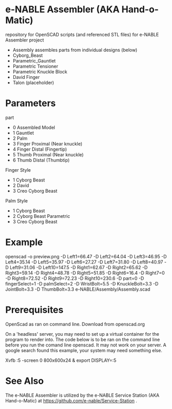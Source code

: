 e-NABLE Assembler (AKA Hand-o-Matic)
=======

repository for OpenSCAD scripts (and referenced STL files) for e-NABLE Assembler project

- Assembly assembles parts from individual designs (below)
- Cyborg_Beast
- Parametric_Gauntlet
- Parametric Tensioner
- Parametric Knuckle Block
- David Finger
- Talon (placeholder)

Parameters
========
part
- 0 Assembled Model
- 1 Gauntlet
- 2 Palm
- 3 Finger Proximal (Near knuckle)
- 4 Finger Distal (Fingertip)
- 5 Thumb Proximal (Near knuckle)
- 6 Thumb Distal (Thumbtip)

Finger Style
- 1 Cyborg Beast
- 2 David
- 3 Creo Cyborg Beast

Palm Style
- 1 Cyborg Beast
- 2 Cyborg Beast Parametric
- 3 Creo Cyborg Beast

Example
======
openscad -o preview.png -D Left1=66.47 -D Left2=64.04 -D  Left3=46.95 -D  Left4=35.14 -D  Left5=35.97 -D  Left6=27.27 -D  Left7=31.80 -D  Left8=40.97 -D  Left9=31.06 -D  Left10=147.5 -D Right1=62.67 -D Right2=65.62 -D  Right3=59.14 -D  Right4=48.78 -D  Right5=51.85 -D  Right6=16.4 -D  Right7=0 -D  Right8=72.52 -D  Right9=72.23 -D  Right10=230.6  -D part=0 -D fingerSelect=1 -D palmSelect=2 -D WristBolt=5.5 -D KnuckleBolt=3.3 -D JointBolt=3.3 -D ThumbBolt=3.3   e-NABLE/Assembly/Assembly.scad

Prerequisites
=========
OpenScad as ran on command line. Download from openscad.org

On a 'headless' server, you may need to set up a virtual container for the program to render into. The code below is to be ran on the command line before you run the comand line openscad. It may not work on your server. A google search found this example, your system may need something else.

Xvfb :5 -screen 0 800x600x24 &
export DISPLAY=:5

See Also
=========
The e-NABLE Assembler is utilized by the e-NABLE Service Station (AKA Hand-o-Matic) at https://github.com/e-nable/Service-Station .
